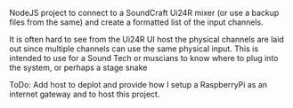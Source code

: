 NodeJS project to connect to a SoundCraft Ui24R mixer (or use a backup files from the same) and create a formatted list of the input channels.

It is often hard to see from the Ui24R UI host the physical channels are laid out since multiple channels can use the same physical input.  This is intended to use for a Sound Tech or muscians to know where to plug into the system, or perhaps a stage snake

ToDo: Add host to deplot and provide how I setup a RaspberryPi as an internet gateway and to host this project.


